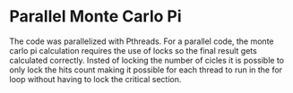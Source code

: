 # Parallel Monte Carlo Pi 

The code was parallelized with Pthreads. For a parallel code, the monte carlo pi calculation requires the use of locks so the final result gets calculated correctly. Insted of locking the number of cicles it is possible to only lock the hits count making it possible for each thread to run in the for loop without having to lock the critical section.
